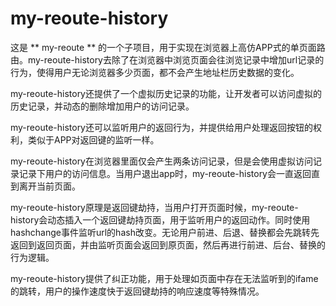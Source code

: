 # my-reoute-history

这是 ** my-reoute ** 的一个子项目，用于实现在浏览器上高仿APP式的单页面路由。my-reoute-history去除了在浏览器中浏览页面会往浏览记录中增加url记录的行为，使得用户无论浏览器多少页面，都不会产生地址栏历史数据的变化。

my-reoute-history还提供了一个虚拟历史记录的功能，让开发者可以访问虚拟的历史记录，并动态的删除增加用户的访问记录。

my-reoute-history还可以监听用户的返回行为，并提供给用户处理返回按钮的权利，类似于APP对返回键的监听一样。

my-reoute-history在浏览器里面仅会产生两条访问记录，但是会使用虚拟访问记录记录下用户的访问信息。当用户退出app时，my-reoute-history会一直返回直到离开当前页面。

my-reoute-history原理是返回键劫持，当用户打开页面时候，my-reoute-history会动态插入一个返回键劫持页面，用于监听用户的返回动作。同时使用hashchange事件监听url的hash改变。无论用户前进、后退、替换都会先跳转先返回到返回页面，并由监听页面会返回到原页面，然后再进行前进、后台、替换的行为逻辑。

my-reoute-history提供了纠正功能，用于处理如页面中存在无法监听到的ifame的跳转，用户的操作速度快于返回键劫持的响应速度等特殊情况。